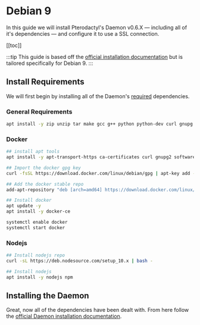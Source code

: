 # Debian 9
In this guide we will install Pterodactyl's Daemon v0.6.X — including all of it's dependencies — and configure it to use a SSL connection.

[[toc]]

:::tip
This guide is based off the [official installation documentation](/daemon/installing.md) but is tailored specifically for Debian 9.
:::

## Install Requirements
We will first begin by installing all of the Daemon's [required](/daemon/installing.md#dependencies) dependencies.

### General Requirements
```bash
apt install -y zip unzip tar make gcc g++ python python-dev curl gnupg
```

### Docker

```bash
## install apt tools
apt install -y apt-transport-https ca-certificates curl gnupg2 software-properties-common

## Import the docker gpg key
curl -fsSL https://download.docker.com/linux/debian/gpg | apt-key add -

## Add the docker stable repo
add-apt-repository "deb [arch=amd64] https://download.docker.com/linux/debian $(lsb_release -cs) stable"

## Install docker
apt update -y
apt install -y docker-ce

systemctl enable docker
systemctl start docker
```

### Nodejs

```bash
## Install nodejs repo
curl -sL https://deb.nodesource.com/setup_10.x | bash -

## Install nodejs
apt install -y nodejs npm
```

## Installing the Daemon
Great, now all of the dependencies have been dealt with. From here follow the [official Daemon installation documentation](/daemon/installing.md#installing-daemon-software).
